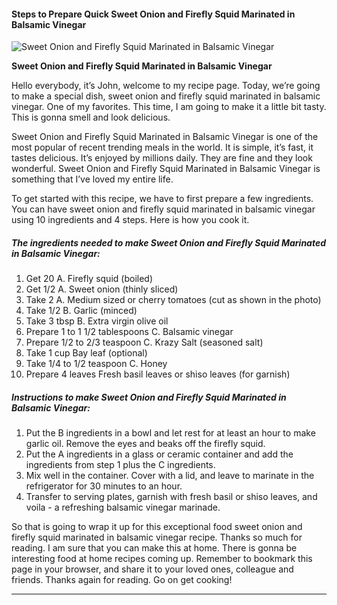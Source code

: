             

#### Steps to Prepare Quick Sweet Onion and Firefly Squid Marinated in Balsamic Vinegar

![Sweet Onion and Firefly Squid Marinated in Balsamic Vinegar](https://img-global.cpcdn.com/recipes/4749787480981504/751x532cq70/sweet-onion-and-firefly-squid-marinated-in-balsamic-vinegar-recipe-main-photo.jpg)

**Sweet Onion and Firefly Squid Marinated in Balsamic Vinegar**

Hello everybody, it’s John, welcome to my recipe page. Today, we’re going to make a special dish, sweet onion and firefly squid marinated in balsamic vinegar. One of my favorites. This time, I am going to make it a little bit tasty. This is gonna smell and look delicious.

Sweet Onion and Firefly Squid Marinated in Balsamic Vinegar is one of the most popular of recent trending meals in the world. It is simple, it’s fast, it tastes delicious. It’s enjoyed by millions daily. They are fine and they look wonderful. Sweet Onion and Firefly Squid Marinated in Balsamic Vinegar is something that I’ve loved my entire life.

To get started with this recipe, we have to first prepare a few ingredients. You can have sweet onion and firefly squid marinated in balsamic vinegar using 10 ingredients and 4 steps. Here is how you cook it.

##### The ingredients needed to make Sweet Onion and Firefly Squid Marinated in Balsamic Vinegar:

1.  Get 20 A. Firefly squid (boiled)
2.  Get 1/2 A. Sweet onion (thinly sliced)
3.  Take 2 A. Medium sized or cherry tomatoes (cut as shown in the photo)
4.  Take 1/2 B. Garlic (minced)
5.  Take 3 tbsp B. Extra virgin olive oil
6.  Prepare 1 to 1 1/2 tablespoons C. Balsamic vinegar
7.  Prepare 1/2 to 2/3 teaspoon C. Krazy Salt (seasoned salt)
8.  Take 1 cup Bay leaf (optional)
9.  Take 1/4 to 1/2 teaspoon C. Honey
10.  Prepare 4 leaves Fresh basil leaves or shiso leaves (for garnish)

##### Instructions to make Sweet Onion and Firefly Squid Marinated in Balsamic Vinegar:

1.  Put the B ingredients in a bowl and let rest for at least an hour to make garlic oil. Remove the eyes and beaks off the firefly squid.
2.  Put the A ingredients in a glass or ceramic container and add the ingredients from step 1 plus the C ingredients.
3.  Mix well in the container. Cover with a lid, and leave to marinate in the refrigerator for 30 minutes to an hour.
4.  Transfer to serving plates, garnish with fresh basil or shiso leaves, and voila - a refreshing balsamic vinegar marinade.

So that is going to wrap it up for this exceptional food sweet onion and firefly squid marinated in balsamic vinegar recipe. Thanks so much for reading. I am sure that you can make this at home. There is gonna be interesting food at home recipes coming up. Remember to bookmark this page in your browser, and share it to your loved ones, colleague and friends. Thanks again for reading. Go on get cooking!

* * *